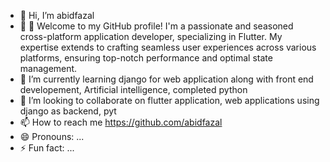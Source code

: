 - 👋 Hi, I’m abidfazal
- 👀 👋 Welcome to my GitHub profile! I'm a passionate and seasoned cross-platform application developer, specializing in Flutter. My expertise extends to crafting seamless user experiences across various platforms, ensuring top-notch performance and optimal state management.
- 🌱 I’m currently learning django for web application along with front end developement, Artificial intelligence, completed python
- 💞️ I’m looking to collaborate on flutter application, web applications using django as backend, pyt
- 📫 How to reach me https://github.com/abidfazal
- 😄 Pronouns: ...
- ⚡ Fun fact: ...

<!---
abidfazal/abidfazal is a ✨ special ✨ repository because its `README.md` (this file) appears on your GitHub profile.
You can click the Preview link to take a look at your changes.
--->
